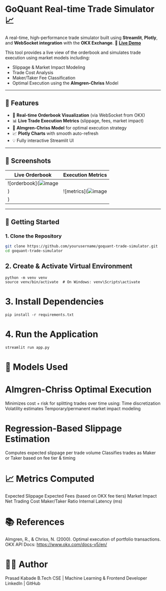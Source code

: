 # GoQuant Real-time Trade Simulator 📈

A real-time, high-performance trade simulator built using **Streamlit**, **Plotly**, and **WebSocket integration** with the **OKX Exchange**.
🚀 **[Live Demo](https://prasad26-cse-assignment-goquant-app-wu9e9s.streamlit.app/)**

This tool provides a live view of the orderbook and simulates trade execution using market models including:
- Slippage & Market Impact Modeling
- Trade Cost Analysis
- Maker/Taker Fee Classification
- Optimal Execution using the **Almgren-Chriss** Model

---

## 🔧 Features

- 📡 **Real-time Orderbook Visualization** (via WebSocket from OKX)
- 📊 **Live Trade Execution Metrics** (slippage, fees, market impact)
- 🧠 **Almgren-Chriss Model** for optimal execution strategy
- 📈 **Plotly Charts** with smooth auto-refresh
- 💡 Fully interactive Streamlit UI

---

## 📸 Screenshots

| Live Orderbook | Execution Metrics |
|----------------|-------------------|
| ![orderbook](![image](https://github.com/user-attachments/assets/79a561d7-1d7a-468d-8a4c-0a1e821f39a0)
) | ![metrics](![image](https://github.com/user-attachments/assets/6a56aeb6-9c8b-48df-a165-3b7f3875fcad)
) |

---

## 🚀 Getting Started

### 1. Clone the Repository

```bash
git clone https://github.com/yourusername/goquant-trade-simulator.git
cd goquant-trade-simulator
```
## 2. Create & Activate Virtual Environment
```
python -m venv venv
source venv/bin/activate  # On Windows: venv\Scripts\activate
```
# 3. Install Dependencies
```
pip install -r requirements.txt
```
# 4. Run the Application
```
streamlit run app.py
```
# 🧠 Models Used
# Almgren-Chriss Optimal Execution
Minimizes cost + risk for splitting trades over time using:
Time discretization
Volatility estimates
Temporary/permanent market impact modeling

# Regression-Based Slippage Estimation
Computes expected slippage per trade volume
Classifies trades as Maker or Taker based on fee tier & timing

# 📈 Metrics Computed
Expected Slippage
Expected Fees (based on OKX fee tiers)
Market Impact
Net Trading Cost
Maker/Taker Ratio
Internal Latency (ms)

# 📚 References
Almgren, R., & Chriss, N. (2000). Optimal execution of portfolio transactions.
OKX API Docs: https://www.okx.com/docs-v5/en/

# 🧑‍💻 Author
Prasad Kabade
B.Tech CSE | Machine Learning & Frontend Developer
LinkedIn | GitHub
